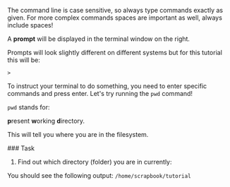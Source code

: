 The command line is case sensitive, so always type commands exactly as given. 
For more complex commands spaces are important as well, always include spaces!

A <strong>prompt</strong> will be displayed in the terminal window on 
the right.

Prompts will look slightly different on different systems but for this 
tutorial this will be:

`>`

To instruct your terminal to do something, you need to enter specific commands 
and press enter.  Let's try running the ``pwd`` command!
 
 ``pwd`` stands for:
 
 <strong>p</strong>resent 
 <strong>w</strong>orking 
 <strong>d</strong>irectory.  
 
This will tell you where you are in the filesystem.

### Task

1. Find out which directory (folder) you are in currently: 


You should see the following output:
`/home/scrapbook/tutorial`
